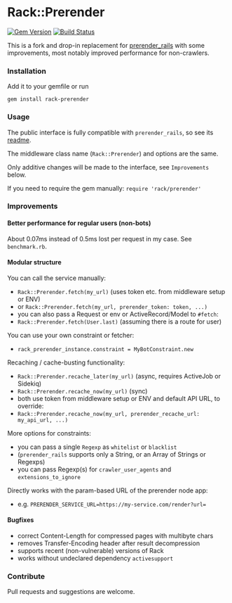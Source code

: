 # Rack::Prerender

[![Gem Version](https://badge.fury.io/rb/rack-prerender.svg)](http://badge.fury.io/rb/rack-prerender)
[![Build Status](https://travis-ci.org/jaynetics/rack-prerender.svg?branch=master)](https://travis-ci.org/jaynetics/rack-prerender)

This is a fork and drop-in replacement for [prerender_rails]( https://github.com/prerender/prerender_rails ) with some improvements, most notably improved performance for non-crawlers.

### Installation

Add it to your gemfile or run

    gem install rack-prerender

### Usage

The public interface is fully compatible with `prerender_rails`, so see its [readme]( https://github.com/prerender/prerender_rails/blob/68f347b591069ad6369dc58caa8ad6e9e4f6abb8/README.md ).

The middleware class name (`Rack::Prerender`) and options are the same.

Only additive changes will be made to the interface, see `Improvements` below.

If you need to require the gem manually: `require 'rack/prerender'`

### Improvements

#### Better performance for regular users (non-bots)

About 0.07ms instead of 0.5ms lost per request in my case. See `benchmark.rb`.

#### Modular structure

You can call the service manually:
- `Rack::Prerender.fetch(my_url)` (uses token etc. from middleware setup or ENV)
- or `Rack::Prerender.fetch(my_url, prerender_token: token, ...)`
- you can also pass a Request or env or ActiveRecord/Model to `#fetch`:
- `Rack::Prerender.fetch(User.last)` (assuming there is a route for user)

You can use your own constraint or fetcher:
- `rack_prerender_instance.constraint = MyBotConstraint.new`

Recaching / cache-busting functionality:
- `Rack::Prerender.recache_later(my_url)` (async, requires ActiveJob or Sidekiq)
- `Rack::Prerender.recache_now(my_url)` (sync)
- both use token from middleware setup or ENV and default API URL, to override:
- `Rack::Prerender.recache_now(my_url, prerender_recache_url: my_api_url, ...)`

More options for constraints:
- you can pass a single `Regexp` as `whitelist` or `blacklist`
- (`prerender_rails` supports only a String, or an Array of Strings or Regexps)
- you can pass Regexp(s) for `crawler_user_agents` and `extensions_to_ignore`

Directly works with the param-based URL of the prerender node app:
- e.g. `PRERENDER_SERVICE_URL=https://my-service.com/render?url=`

#### Bugfixes

- correct Content-Length for compressed pages with multibyte chars
- removes Transfer-Encoding header after result decompression
- supports recent (non-vulnerable) versions of Rack
- works without undeclared dependency `activesupport`

### Contribute

Pull requests and suggestions are welcome.
